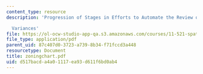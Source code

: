 ```yaml
---
content_type: resource
description: 'Progression of Stages in Efforts to Automate the Review of Zoning

  Variances'
file: https://ol-ocw-studio-app-qa.s3.amazonaws.com/courses/11-521-spatial-database-management-and-advanced-geographic-information-systems-spring-2003/d517bacda4a01117ea93d611f6bd0ab4_zoningchart.pdf
file_type: application/pdf
parent_uid: 87c407d0-3723-a739-8b34-f71fccd3a448
resourcetype: Document
title: zoningchart.pdf
uid: d517bacd-a4a0-1117-ea93-d611f6bd0ab4
---
```

